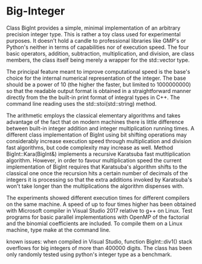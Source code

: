 # Big-Integer

Class BigInt provides a simple, minimal implementation of an arbitrary precision integer type. This is rather a toy class used for experimental purposes. It doesn't hold a candle to professional libraries like GMP's or Python's neither in terms of capabilities nor of execution speed. 
The four basic operators, addition, subtraction, multiplication, and division, are class members, the class itself being merely a wrapper for the std::vector<unsigned lonlg long int> type.

The principal feature meant to improve computational speed is the base's choice for the internal numerical representation of the integer. The base should be a power of 10 (the higher the faster, but limited to 1000000000) so that the readable output format is obtained in a straightforward manner directly from the the built-in print format of integral types in C++. The command line reading uses the std::stoi(std::string) method.

The arithmetic employs the classical elementary algorithms and takes advantage of the fact that on modern machines there is little difference between built-in integer addition and integer multiplication running times. A different class implementation of BigInt using bit shifting operations may considerably increase execution speed through multiplication and division fast algorithms, but code complexity may increase as well. Method BigInt::Kara(BigInt&) implements a recursive Karatsuba fast mutltiplication algorithm. However, in order to favour multiplication speed the current implementation of BigInt requires that Karatsuba's algorithm shifts to the classical one once the recursion hits a certain number of decimals of the integers it is processing so that the extra additions invoked by Karatsuba's won't take longer than the multiplications the algorithm dispenses with.       
  
The experiments showed different execution times for different compilers on the same machine. A speed of up to four times higher has been obtained with Microsoft compiler in Visual Studio 2017 relative to g++ on Linux. Test programs for basic parallel implementations with OpenMP of the factorial and the binomial coefficients are included. To compile them on a Linux machine, type make at the command line. 

known issues: when compiled in Visual Studio, function BigInt::div1() stack overflows for big integers of more than 400000 digits. The class has been only randomly tested using python's integer type as a benchmark.
